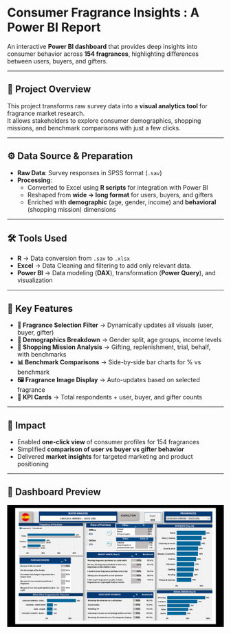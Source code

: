# Consumer Fragrance Insights : A Power BI Report

An interactive **Power BI dashboard** that provides deep insights into consumer behavior across **154 fragrances**, highlighting differences between users, buyers, and gifters.  

---

## 📂 Project Overview  

This project transforms raw survey data into a **visual analytics tool** for fragrance market research.  
It allows stakeholders to explore consumer demographics, shopping missions, and benchmark comparisons with just a few clicks.  

---

## ⚙️ Data Source & Preparation  

- **Raw Data**: Survey responses in SPSS format (`.sav`)  
- **Processing**:  
  - Converted to Excel using **R scripts** for integration with Power BI  
  - Reshaped from **wide → long format** for users, buyers, and gifters  
  - Enriched with **demographic** (age, gender, income) and **behavioral** (shopping mission) dimensions  

---

## 🛠 Tools Used  

- **R** → Data conversion from `.sav` to `.xlsx`
- **Excel** → Data Cleaning and filtering to add only relevant data. 
- **Power BI** → Data modeling (**DAX**), transformation (**Power Query**), and visualization  

---

## 🔑 Key Features  

- **🔎 Fragrance Selection Filter** → Dynamically updates all visuals (user, buyer, gifter)  
- **👥 Demographics Breakdown** → Gender split, age groups, income levels  
- **🛒 Shopping Mission Analysis** → Gifting, replenishment, trial, behalf, with benchmarks  
- **📊 Benchmark Comparisons** → Side-by-side bar charts for % vs benchmark  
- **🖼 Fragrance Image Display** → Auto-updates based on selected fragrance  
- **📌 KPI Cards** → Total respondents + user, buyer, and gifter counts  

---

## 🚀 Impact  

- Enabled **one-click view** of consumer profiles for 154 fragrances  
- Simplified **comparison of user vs buyer vs gifter behavior**  
- Delivered **market insights** for targeted marketing and product positioning  

---

## 📸 Dashboard Preview  

![Dashboard Preview](Images/Dashboard.png)


